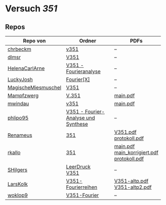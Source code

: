# Versuch *351*

## Repos

|                     Repo von                     |                                                                   Ordner                                                                    |                                                                                                                                                                                                 PDFs                                                                                                                                                                                                 |
|--------------------------------------------------|---------------------------------------------------------------------------------------------------------------------------------------------|------------------------------------------------------------------------------------------------------------------------------------------------------------------------------------------------------------------------------------------------------------------------------------------------------------------------------------------------------------------------------------------------------|
|[chrbeckm](../repo/chrbeckm)                      |[v351](https://github.com/chrbeckm/anfaenger-praktikum/tree/master/v351)                                                                     |–                                                                                                                                                                                                                                                                                                                                                                                                     |
|[dlmsr](../repo/dlmsr)                            |[V351](https://github.com/dlmsr/praktikum/tree/master/V351)                                                                                  |–                                                                                                                                                                                                                                                                                                                                                                                                     |
|[HelenaCarlArne](../repo/HelenaCarlArne)          |[V351 - Fourieranalyse](https://github.com/HelenaCarlArne/ProtokolleAP/tree/master/V351%20-%20Fourieranalyse)                                |–                                                                                                                                                                                                                                                                                                                                                                                                     |
|[LuckyJosh](../repo/LuckyJosh)                    |[Fourier[X]](https://github.com/LuckyJosh/APPhysik/tree/master/Fourier[X])                                                                   |–                                                                                                                                                                                                                                                                                                                                                                                                     |
|[MagischeMiesmuschel](../repo/MagischeMiesmuschel)|[V351](https://github.com/MagischeMiesmuschel/AnfaengerPraktikum/tree/master/V351)                                                           |–                                                                                                                                                                                                                                                                                                                                                                                                     |
|[Mampfzwerg](../repo/Mampfzwerg)                  |[V.351](https://github.com/Mampfzwerg/Praktikum/tree/master/V.351)                                                                           |[main.pdf](https://docs.google.com/viewer?url=https://raw.githubusercontent.com/Mampfzwerg/Praktikum/master/V.351/latex-template/main.pdf)                                                                                                                                                                                                                                                            |
|[mwindau](../repo/mwindau)                        |[v351](https://github.com/mwindau/praktikum/tree/master/v351)                                                                                |[main.pdf](https://docs.google.com/viewer?url=https://raw.githubusercontent.com/mwindau/praktikum/master/v351/main.pdf)                                                                                                                                                                                                                                                                               |
|[phlipo95](../repo/phlipo95)                      |[V351 - Fourier-Analyse und Synthese](https://github.com/phlipo95/AP-Praktikum/tree/master/V351%20-%20Fourier-Analyse%20und%20Synthese)      |–                                                                                                                                                                                                                                                                                                                                                                                                     |
|[Renameus](../repo/Renameus)                      |[351](https://github.com/Renameus/PhysikPraktikum1/tree/master/Versuche/351)                                                                 |[V351.pdf](https://docs.google.com/viewer?url=https://raw.githubusercontent.com/Renameus/PhysikPraktikum1/master/Versuche/351/V351.pdf)<br/>[protokoll.pdf](https://docs.google.com/viewer?url=https://raw.githubusercontent.com/Renameus/PhysikPraktikum1/master/Versuche/351/protokoll.pdf)                                                                                                         |
|[rkallo](../repo/rkallo)                          |[351](https://github.com/rkallo/APWS1718/tree/master/351)                                                                                    |[main.pdf](https://docs.google.com/viewer?url=https://raw.githubusercontent.com/rkallo/APWS1718/master/351/main.pdf)<br/>[main_korrigiert.pdf](https://docs.google.com/viewer?url=https://raw.githubusercontent.com/rkallo/APWS1718/master/351/main_korrigiert.pdf)<br/>[protokoll.pdf](https://docs.google.com/viewer?url=https://raw.githubusercontent.com/rkallo/APWS1718/master/351/protokoll.pdf)|
|[SHilgers](../repo/SHilgers)                      |[LeerDruck](https://github.com/SHilgers/Praktikum2/tree/master/LeerDruck)<br/>[V351](https://github.com/SHilgers/Praktikum2/tree/master/V351)|–                                                                                                                                                                                                                                                                                                                                                                                                     |
|[LarsKolk](../repo/LarsKolk)                      |[V351-Fourierreihen](https://github.com/LarsKolk/Anfaengerpraktikum/tree/master/V351-Fourierreihen)                                          |[V351-altp.pdf](https://docs.google.com/viewer?url=https://raw.githubusercontent.com/LarsKolk/Anfaengerpraktikum/master/V351-Fourierreihen/V351-altp.pdf)<br/>[V351-altp2.pdf](https://docs.google.com/viewer?url=https://raw.githubusercontent.com/LarsKolk/Anfaengerpraktikum/master/V351-Fourierreihen/V351-altp2.pdf)                                                                             |
|[woklop9](../repo/woklop9)                        |[V351-Fourier](https://github.com/woklop9/Anfaengerpraktikum/tree/master/V351-Fourier)                                                       |–                                                                                                                                                                                                                                                                                                                                                                                                     |
